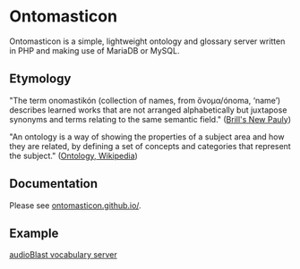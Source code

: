 # Ontomasticon
Ontomasticon is a simple, lightweight ontology and glossary server written in PHP and making use of MariaDB or MySQL.

## Etymology
"The term onomastikón (collection of names, from ὄνομα/ónoma, ‘name’) describes learned works that are not arranged alphabetically but juxtapose synonyms and terms relating to the same semantic field." ([Brill's New Pauly](https://referenceworks.brillonline.com/entries/brill-s-new-pauly/onomastikon-e831390))

"An ontology is a way of showing the properties of a subject area and how they are related, by defining a set of concepts and categories that represent the subject." ([Ontology, Wikipedia](https://en.wikipedia.org/wiki/Ontology_(computer_science)))

## Documentation
Please see [ontomasticon.github.io/](https://ontomasticon.github.io).

## Example
[audioBlast vocabulary server](https://vocab.audioblst.org)
